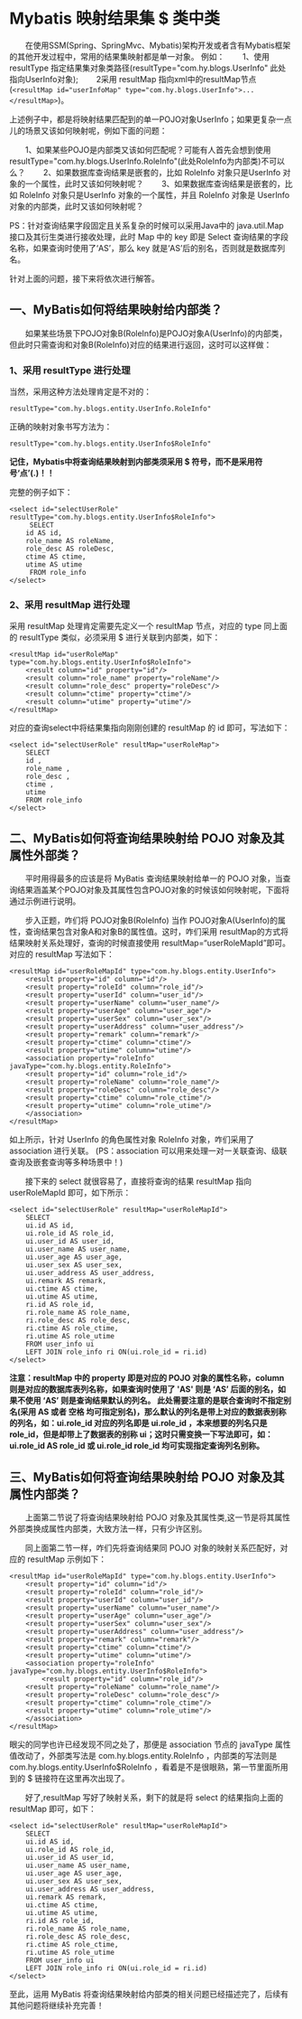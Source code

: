# Mybatis 映射结果集 $ 类中类

&emsp;&emsp;在使用SSM(Spring、SpringMvc、Mybatis)架构开发或者含有Mybatis框架的其他开发过程中，常用的结果集映射都是单一对象。
例如：
&emsp;&emsp;1、使用 resultType 指定结果集对象类路径(resultType="com.hy.blogs.UserInfo" 此处指向UserInfo对象);
&emsp;&emsp;2采用 resultMap 指向xml中的resultMap节点(```<resultMap id="userInfoMap" type="com.hy.blogs.UserInfo">...</resultMap>```)。

上述例子中，都是将映射结果匹配到的单一POJO对象UserInfo；如果更复杂一点儿的场景又该如何映射呢，例如下面的问题：

&emsp;&emsp;1、如果某些POJO是内部类又该如何匹配呢？可能有人首先会想到使用 resultType="com.hy.blogs.UserInfo.RoleInfo"(此处RoleInfo为内部类)不可以么？
&emsp;&emsp;2、如果数据库查询结果是嵌套的，比如 RoleInfo 对象只是UserInfo 对象的一个属性，此时又该如何映射呢？
&emsp;&emsp;3、如果数据库查询结果是嵌套的，比如 RoleInfo 对象只是UserInfo 对象的一个属性，并且 RoleInfo 对象是 UserInfo 对象的内部类，此时又该如何映射呢？

PS：针对查询结果字段固定且关系复杂的时候可以采用Java中的 java.util.Map 接口及其衍生类进行接收处理，此时 Map 中的 key 即是 Select 查询结果的字段名称，如果查询时使用了‘AS’，那么 key 就是‘AS’后的别名，否则就是数据库列名。

针对上面的问题，接下来将依次进行解答。

## 一、MyBatis如何将结果映射给内部类？

&emsp;&emsp;如果某些场景下POJO对象B(RoleInfo)是POJO对象A(UserInfo)的内部类，但此时只需查询和对象B(RoleInfo)对应的结果进行返回，这时可以这样做：

### 1、采用 resultType 进行处理

当然，采用这种方法处理肯定是不对的：

```
resultType="com.hy.blogs.entity.UserInfo.RoleInfo"
```

正确的映射对象书写方法为：

```
resultType="com.hy.blogs.entity.UserInfo$RoleInfo"
```

**记住，Mybatis中将查询结果映射到内部类须采用 $ 符号，而不是采用符号‘点’(.)！！**

完整的例子如下：

```
<select id="selectUserRole" resultType="com.hy.blogs.entity.UserInfo$RoleInfo">
     SELECT
    id AS id,
    role_name AS roleName,
    role_desc AS roleDesc,
    ctime AS ctime,
    utime AS utime    
     FROM role_info
</select>
```

### 2、采用 resultMap 进行处理

采用 resultMap 处理肯定需要先定义一个 resultMap 节点，对应的 type 同上面的 resultType 类似，必须采用 $ 进行关联到内部类，如下：

```
<resultMap id="userRoleMap" type="com.hy.blogs.entity.UserInfo$RoleInfo">
    <result column="id" property="id"/>
    <result column="role_name" property="roleName"/>
    <result column="role_desc" property="roleDesc"/>
    <result column="ctime" property="ctime"/>
    <result column="utime" property="utime"/>
</resultMap>
```

对应的查询select中将结果集指向刚刚创建的 resultMap 的 id 即可，写法如下：

```
<select id="selectUserRole" resultMap="userRoleMap">
    SELECT
    id ,
    role_name ,
    role_desc ,
    ctime ,
    utime 
    FROM role_info
</select>
```

## 二、MyBatis如何将查询结果映射给 POJO 对象及其属性外部类？

&emsp;&emsp;平时用得最多的应该是将 MyBatis 查询结果映射给单一的 POJO 对象，当查询结果涵盖某个POJO对象及其属性包含POJO对象的时候该如何映射呢，下面将通过示例进行说明。

&emsp;&emsp;步入正题，咋们将 POJO对象B(RoleInfo) 当作 POJO对象A(UserInfo)的属性，查询结果包含对象A和对象B的属性值。这时，咋们采用 resultMap的方式将结果映射关系处理好，查询的时候直接使用 resultMap=“userRoleMapId”即可。
对应的 resultMap 写法如下：

```
<resultMap id="userRoleMapId" type="com.hy.blogs.entity.UserInfo">
    <result property="id" column="id"/>
    <result property="roleId" column="role_id"/>
    <result property="userId" column="user_id"/>
    <result property="userName" column="user_name"/>
    <result property="userAge" column="user_age"/>
    <result property="userSex" column="user_sex"/>
    <result property="userAddress" column="user_address"/>
    <result property="remark" column="remark"/>
    <result property="ctime" column="ctime"/>
    <result property="utime" column="utime"/>
    <association property="roleInfo" javaType="com.hy.blogs.entity.RoleInfo">
    <result property="id" column="role_id"/>
    <result property="roleName" column="role_name"/>
    <result property="roleDesc" column="role_desc"/>
    <result property="ctime" column="role_ctime"/>
    <result property="utime" column="role_utime"/>
    </association>
</resultMap>
```

如上所示，针对 UserInfo 的角色属性对象 RoleInfo 对象，咋们采用了 association 进行关联。
(PS：association 可以用来处理一对一关联查询、级联查询及嵌套查询等多种场景中！)

&emsp;&emsp;接下来的 select 就很容易了，直接将查询的结果 resultMap 指向 userRoleMapId 即可，如下所示：

```
<select id="selectUserRole" resultMap="userRoleMapId">
    SELECT
    ui.id AS id,
    ui.role_id AS role_id,
    ui.user_id AS user_id,
    ui.user_name AS user_name,
    ui.user_age AS user_age,
    ui.user_sex AS user_sex,
    ui.user_address AS user_address,
    ui.remark AS remark,
    ui.ctime AS ctime,
    ui.utime AS utime,
    ri.id AS role_id,
    ri.role_name AS role_name,
    ri.role_desc AS role_desc,
    ri.ctime AS role_ctime,
    ri.utime AS role_utime
    FROM user_info ui
    LEFT JOIN role_info ri ON(ui.role_id = ri.id)
</select>
```

**注意：resultMap 中的 property 即是对应的 POJO 对象的属性名称，column 则是对应的数据库表列名称，如果查询时使用了 'AS' 则是 ‘AS’ 后面的别名，如果不使用 ‘AS’ 则是查询结果默认的列名。
此处需要注意的是联合查询时不指定别名(采用 AS 或者 空格 均可指定别名)，那么默认的列名是带上对应的数据表别称的列名，如：ui.role_id 对应的列名即是 ui.role_id ，本来想要的列名只是 role_id，但是却带上了数据表的别称 ui；这时只需变换一下写法即可，如：ui.role_id AS role_id 或 ui.role_id role_id 均可实现指定查询列名别称。**

## 三、MyBatis如何将查询结果映射给 POJO 对象及其属性内部类？

&emsp;&emsp;上面第二节说了将查询结果映射给 POJO 对象及其属性类,这一节是将其属性外部类换成属性内部类，大致方法一样，只有少许区别。

&emsp;&emsp;同上面第二节一样，咋们先将查询结果同 POJO 对象的映射关系匹配好，对应的 resultMap 示例如下：

```
<resultMap id="userRoleMapId" type="com.hy.blogs.entity.UserInfo">
    <result property="id" column="id"/>
    <result property="roleId" column="role_id"/>
    <result property="userId" column="user_id"/>
    <result property="userName" column="user_name"/>
    <result property="userAge" column="user_age"/>
    <result property="userSex" column="user_sex"/>
    <result property="userAddress" column="user_address"/>
    <result property="remark" column="remark"/>
    <result property="ctime" column="ctime"/>
    <result property="utime" column="utime"/>
    <association property="roleInfo" javaType="com.hy.blogs.entity.UserInfo$RoleInfo">
        <result property="id" column="role_id"/>
    <result property="roleName" column="role_name"/>
    <result property="roleDesc" column="role_desc"/>
    <result property="ctime" column="role_ctime"/>
    <result property="utime" column="role_utime"/>
    </association>
</resultMap>
```

眼尖的同学也许已经发现不同之处了，那便是 association 节点的 javaType 属性值改动了，外部类写法是 com.hy.blogs.entity.RoleInfo ，内部类的写法则是 com.hy.blogs.entity.UserInfo$RoleInfo ，看着是不是很眼熟，第一节里面所用到的 $ 链接符在这里再次出现了。

&emsp;&emsp;好了,resultMap 写好了映射关系，剩下的就是将 select 的结果指向上面的 resultMap 即可，如下：

```
<select id="selectUserRole" resultMap="userRoleMapId">
    SELECT
    ui.id AS id,
    ui.role_id AS role_id,
    ui.user_id AS user_id,
    ui.user_name AS user_name,
    ui.user_age AS user_age,
    ui.user_sex AS user_sex,
    ui.user_address AS user_address,
    ui.remark AS remark,
    ui.ctime AS ctime,
    ui.utime AS utime,
    ri.id AS role_id,
    ri.role_name AS role_name,
    ri.role_desc AS role_desc,
    ri.ctime AS role_ctime,
    ri.utime AS role_utime
    FROM user_info ui
    LEFT JOIN role_info ri ON(ui.role_id = ri.id)
</select>
```

至此，运用 MyBatis 将查询结果映射给内部类的相关问题已经描述完了，后续有其他问题将继续补充完善！

